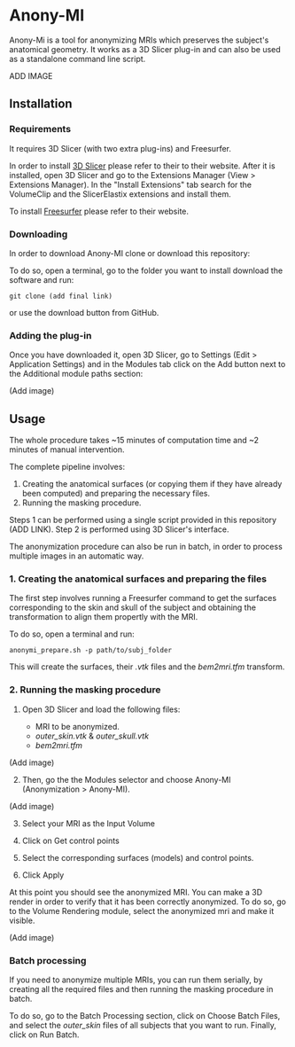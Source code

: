 # Anony-MI

Anony-Mi is a tool for anonymizing MRIs which preserves the subject's anatomical geometry. It works as a 3D Slicer plug-in and can also be used as a standalone command line script.



ADD IMAGE



## Installation

### Requirements

It requires 3D Slicer (with two extra plug-ins) and Freesurfer. 

In order to install [3D Slicer](https://www.slicer.org/) please refer to their to their website. After it is installed, open 3D Slicer and go to the Extensions Manager (View > Extensions Manager). In the "Install Extensions" tab search for the VolumeClip and the SlicerElastix extensions and install them.

To install [Freesurfer](https://surfer.nmr.mgh.harvard.edu/) please refer to their website.

### Downloading

In order to download Anony-MI clone or download this repository:

 To do so, open a terminal, go to the folder you want to install download the software and run:

```
git clone (add final link)
```

or use the download button from GitHub.

### Adding the plug-in

Once you have downloaded it, open 3D Slicer, go to Settings (Edit > Application Settings) and in the Modules tab click on the Add button next to the Additional module paths section:

(Add image)



## Usage

The whole procedure takes ~15 minutes of computation time and ~2 minutes of manual intervention.

The complete pipeline involves:

1. Creating the anatomical surfaces (or copying them if they have already been computed) and preparing the necessary files.
3. Running the masking procedure.

Steps 1 can be performed using a single script provided in this repository (ADD LINK). Step 2 is performed using 3D Slicer's interface.

The anonymization procedure can also be run in batch, in order to process multiple images in an automatic way.



### 1. Creating the anatomical surfaces and preparing the files

The first step involves running a Freesurfer command to get the surfaces corresponding to the skin and skull of the subject and obtaining the transformation to align them propertly with the MRI.

To do so, open a terminal and run:

```
anonymi_prepare.sh -p path/to/subj_folder
```

This will create the surfaces, their _.vtk_ files and the _bem2mri.tfm_ transform.



### 2. Running the masking procedure

1. Open 3D Slicer and load the following files:

    - MRI to be anonymized.
    - _outer_skin.vtk_ & _outer_skull.vtk_
    - _bem2mri.tfm_

(Add image)

2. Then, go the the Modules selector and choose Anony-MI (Anonymization > Anony-MI).

(Add image)

3. Select your MRI as the Input Volume

4. Click on Get control points

5. Select the corresponding surfaces (models) and control points.

6. Click Apply

At this point you should see the anonymized MRI. You can make a 3D render in order to verify that it has been correctly anonymized. To do so, go to the Volume Rendering module, select the anonymized mri and make it visible.

(Add image)



### Batch processing

If you need to anonymize multiple MRIs, you can run them serially, by creating all the required files and then running the masking procedure in batch.

To do so, go to the Batch Processing section, click on Choose Batch Files, and select the _outer_skin_  files of all subjects that you want to run. Finally, click on Run Batch.





















